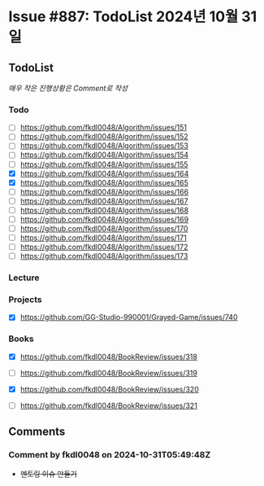 # Issue #887: TodoList 2024년 10월 31일

## TodoList

*매우 작은 진행상황은 Comment로 작성*

### Todo  

- [ ] https://github.com/fkdl0048/Algorithm/issues/151
- [ ] https://github.com/fkdl0048/Algorithm/issues/152
- [ ] https://github.com/fkdl0048/Algorithm/issues/153
- [ ] https://github.com/fkdl0048/Algorithm/issues/154
- [ ] https://github.com/fkdl0048/Algorithm/issues/155
- [x] https://github.com/fkdl0048/Algorithm/issues/164
- [x] https://github.com/fkdl0048/Algorithm/issues/165
- [ ] https://github.com/fkdl0048/Algorithm/issues/166
- [ ] https://github.com/fkdl0048/Algorithm/issues/167
- [ ] https://github.com/fkdl0048/Algorithm/issues/168
- [ ] https://github.com/fkdl0048/Algorithm/issues/169
- [ ] https://github.com/fkdl0048/Algorithm/issues/170
- [ ] https://github.com/fkdl0048/Algorithm/issues/171
- [ ] https://github.com/fkdl0048/Algorithm/issues/172
- [ ] https://github.com/fkdl0048/Algorithm/issues/173

### Lecture

### Projects

- [x] https://github.com/GG-Studio-990001/Grayed-Game/issues/740

### Books

- [x] https://github.com/fkdl0048/BookReview/issues/318
- [ ] https://github.com/fkdl0048/BookReview/issues/319
- [x] https://github.com/fkdl0048/BookReview/issues/320
- [ ] https://github.com/fkdl0048/BookReview/issues/321


## Comments

### Comment by fkdl0048 on 2024-10-31T05:49:48Z

- ~~멘토링 이슈 만들기~~

